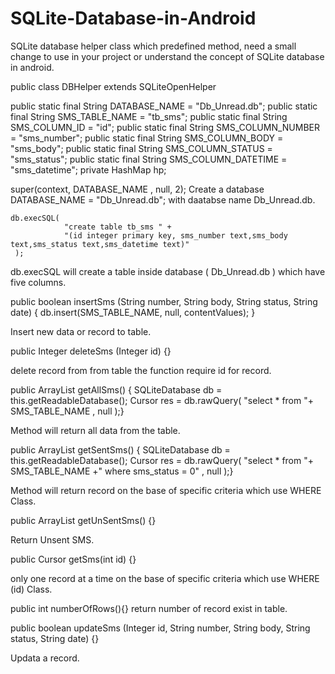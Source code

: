 # SQLite-Database-in-Android
SQLite database helper class which predefined method, need a small change to use in your project or understand the concept of SQLite database in android.

public class DBHelper extends SQLiteOpenHelper 

   public static final String DATABASE_NAME = "Db_Unread.db";
    public static final String SMS_TABLE_NAME = "tb_sms";
    public static final String SMS_COLUMN_ID = "id";
    public static final String SMS_COLUMN_NUMBER = "sms_number";
    public static final String SMS_COLUMN_BODY = "sms_body";
    public static final String SMS_COLUMN_STATUS = "sms_status";
    public static final String SMS_COLUMN_DATETIME = "sms_datetime";
    private HashMap hp;
    
   
 super(context, DATABASE_NAME , null, 2);
 Create a database DATABASE_NAME = "Db_Unread.db"; with daatabse name Db_Unread.db.
  

    db.execSQL(
                "create table tb_sms " +
                "(id integer primary key, sms_number text,sms_body text,sms_status text,sms_datetime text)"
     );
     
     
 db.execSQL will create a table inside database ( Db_Unread.db ) which have five columns.
     
     
public boolean insertSms (String number, String body, String status, String date) 
{  db.insert(SMS_TABLE_NAME, null, contentValues);  }



Insert new data or record to table.



public Integer deleteSms (Integer id) {}



delete record from from table the function require id for record.



public ArrayList<String> getAllSms() {
SQLiteDatabase db = this.getReadableDatabase();
Cursor res =  db.rawQuery( "select * from "+ SMS_TABLE_NAME , null );}



Method will return all data from the table.



public ArrayList<String> getSentSms() {
SQLiteDatabase db = this.getReadableDatabase();
Cursor res =  db.rawQuery( "select * from "+ SMS_TABLE_NAME +" where sms_status = 0" , null );}



Method will return record on the base of specific criteria which use WHERE Class.



  public ArrayList<String> getUnSentSms() {}
  
  
  
  Return Unsent SMS.
  
  
  public Cursor getSms(int id) {}
  
  
  only one record at a time  on the base of specific criteria which use WHERE (id) Class.
  
  
   public int numberOfRows(){}
return number of record exist in table.


   public boolean updateSms (Integer id, String number, String body, String status, String date) {}
   
   
Updata a record.

    

